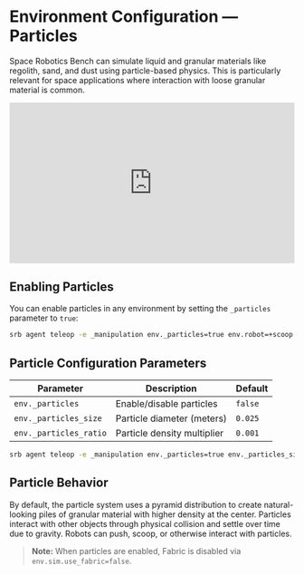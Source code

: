 # Environment Configuration — Particles

Space Robotics Bench can simulate liquid and granular materials like regolith, sand, and dust using particle-based physics. This is particularly relevant for space applications where interaction with loose granular material is common.

<iframe style="width:100%;aspect-ratio:16/9" src="https://www.youtube.com/embed/Pap-QDMsHk4?si=xJTKjGKLHRyMz4rO&mute=1&autoplay=1&loop=1&playlist=Pap-QDMsHk4" frameborder="0" allow="accelerometer; autoplay; clipboard-write; encrypted-media; gyroscope; picture-in-picture; web-share" referrerpolicy="strict-origin-when-cross-origin" allowfullscreen></iframe>

## Enabling Particles

You can enable particles in any environment by setting the `_particles` parameter to `true`:

```bash
srb agent teleop -e _manipulation env._particles=true env.robot=+scoop
```

## Particle Configuration Parameters

| Parameter              | Description                 | Default |
| ---------------------- | --------------------------- | ------- |
| `env._particles`       | Enable/disable particles    | `false` |
| `env._particles_size`  | Particle diameter (meters)  | `0.025` |
| `env._particles_ratio` | Particle density multiplier | `0.001` |

```bash
srb agent teleop -e _manipulation env._particles=true env._particles_size=0.01 env._particles_ratio=0.1
```

## Particle Behavior

By default, the particle system uses a pyramid distribution to create natural-looking piles of granular material with higher density at the center. Particles interact with other objects through physical collision and settle over time due to gravity. Robots can push, scoop, or otherwise interact with particles.

> **Note:** When particles are enabled, Fabric is disabled via `env.sim.use_fabric=false`.
